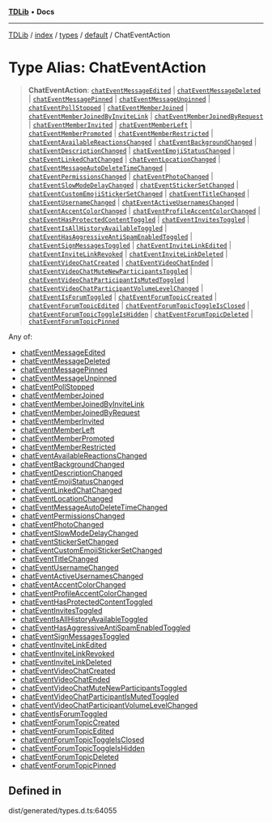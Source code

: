 [**TDLib**](../../../../../../README.md) • **Docs**

***

[TDLib](../../../../../../modules.md) / [index](../../../../../README.md) / [types](../../../README.md) / [default](../README.md) / ChatEventAction

# Type Alias: ChatEventAction

> **ChatEventAction**: [`chatEventMessageEdited`](chatEventMessageEdited.md) \| [`chatEventMessageDeleted`](chatEventMessageDeleted.md) \| [`chatEventMessagePinned`](chatEventMessagePinned.md) \| [`chatEventMessageUnpinned`](chatEventMessageUnpinned.md) \| [`chatEventPollStopped`](chatEventPollStopped.md) \| [`chatEventMemberJoined`](chatEventMemberJoined.md) \| [`chatEventMemberJoinedByInviteLink`](chatEventMemberJoinedByInviteLink.md) \| [`chatEventMemberJoinedByRequest`](chatEventMemberJoinedByRequest.md) \| [`chatEventMemberInvited`](chatEventMemberInvited.md) \| [`chatEventMemberLeft`](chatEventMemberLeft.md) \| [`chatEventMemberPromoted`](chatEventMemberPromoted.md) \| [`chatEventMemberRestricted`](chatEventMemberRestricted.md) \| [`chatEventAvailableReactionsChanged`](chatEventAvailableReactionsChanged.md) \| [`chatEventBackgroundChanged`](chatEventBackgroundChanged.md) \| [`chatEventDescriptionChanged`](chatEventDescriptionChanged.md) \| [`chatEventEmojiStatusChanged`](chatEventEmojiStatusChanged.md) \| [`chatEventLinkedChatChanged`](chatEventLinkedChatChanged.md) \| [`chatEventLocationChanged`](chatEventLocationChanged.md) \| [`chatEventMessageAutoDeleteTimeChanged`](chatEventMessageAutoDeleteTimeChanged.md) \| [`chatEventPermissionsChanged`](chatEventPermissionsChanged.md) \| [`chatEventPhotoChanged`](chatEventPhotoChanged.md) \| [`chatEventSlowModeDelayChanged`](chatEventSlowModeDelayChanged.md) \| [`chatEventStickerSetChanged`](chatEventStickerSetChanged.md) \| [`chatEventCustomEmojiStickerSetChanged`](chatEventCustomEmojiStickerSetChanged.md) \| [`chatEventTitleChanged`](chatEventTitleChanged.md) \| [`chatEventUsernameChanged`](chatEventUsernameChanged.md) \| [`chatEventActiveUsernamesChanged`](chatEventActiveUsernamesChanged.md) \| [`chatEventAccentColorChanged`](chatEventAccentColorChanged.md) \| [`chatEventProfileAccentColorChanged`](chatEventProfileAccentColorChanged.md) \| [`chatEventHasProtectedContentToggled`](chatEventHasProtectedContentToggled.md) \| [`chatEventInvitesToggled`](chatEventInvitesToggled.md) \| [`chatEventIsAllHistoryAvailableToggled`](chatEventIsAllHistoryAvailableToggled.md) \| [`chatEventHasAggressiveAntiSpamEnabledToggled`](chatEventHasAggressiveAntiSpamEnabledToggled.md) \| [`chatEventSignMessagesToggled`](chatEventSignMessagesToggled.md) \| [`chatEventInviteLinkEdited`](chatEventInviteLinkEdited.md) \| [`chatEventInviteLinkRevoked`](chatEventInviteLinkRevoked.md) \| [`chatEventInviteLinkDeleted`](chatEventInviteLinkDeleted.md) \| [`chatEventVideoChatCreated`](chatEventVideoChatCreated.md) \| [`chatEventVideoChatEnded`](chatEventVideoChatEnded.md) \| [`chatEventVideoChatMuteNewParticipantsToggled`](chatEventVideoChatMuteNewParticipantsToggled.md) \| [`chatEventVideoChatParticipantIsMutedToggled`](chatEventVideoChatParticipantIsMutedToggled.md) \| [`chatEventVideoChatParticipantVolumeLevelChanged`](chatEventVideoChatParticipantVolumeLevelChanged.md) \| [`chatEventIsForumToggled`](chatEventIsForumToggled.md) \| [`chatEventForumTopicCreated`](chatEventForumTopicCreated.md) \| [`chatEventForumTopicEdited`](chatEventForumTopicEdited.md) \| [`chatEventForumTopicToggleIsClosed`](chatEventForumTopicToggleIsClosed.md) \| [`chatEventForumTopicToggleIsHidden`](chatEventForumTopicToggleIsHidden.md) \| [`chatEventForumTopicDeleted`](chatEventForumTopicDeleted.md) \| [`chatEventForumTopicPinned`](chatEventForumTopicPinned.md)

Any of:
- [chatEventMessageEdited](chatEventMessageEdited.md)
- [chatEventMessageDeleted](chatEventMessageDeleted.md)
- [chatEventMessagePinned](chatEventMessagePinned.md)
- [chatEventMessageUnpinned](chatEventMessageUnpinned.md)
- [chatEventPollStopped](chatEventPollStopped.md)
- [chatEventMemberJoined](chatEventMemberJoined.md)
- [chatEventMemberJoinedByInviteLink](chatEventMemberJoinedByInviteLink.md)
- [chatEventMemberJoinedByRequest](chatEventMemberJoinedByRequest.md)
- [chatEventMemberInvited](chatEventMemberInvited.md)
- [chatEventMemberLeft](chatEventMemberLeft.md)
- [chatEventMemberPromoted](chatEventMemberPromoted.md)
- [chatEventMemberRestricted](chatEventMemberRestricted.md)
- [chatEventAvailableReactionsChanged](chatEventAvailableReactionsChanged.md)
- [chatEventBackgroundChanged](chatEventBackgroundChanged.md)
- [chatEventDescriptionChanged](chatEventDescriptionChanged.md)
- [chatEventEmojiStatusChanged](chatEventEmojiStatusChanged.md)
- [chatEventLinkedChatChanged](chatEventLinkedChatChanged.md)
- [chatEventLocationChanged](chatEventLocationChanged.md)
- [chatEventMessageAutoDeleteTimeChanged](chatEventMessageAutoDeleteTimeChanged.md)
- [chatEventPermissionsChanged](chatEventPermissionsChanged.md)
- [chatEventPhotoChanged](chatEventPhotoChanged.md)
- [chatEventSlowModeDelayChanged](chatEventSlowModeDelayChanged.md)
- [chatEventStickerSetChanged](chatEventStickerSetChanged.md)
- [chatEventCustomEmojiStickerSetChanged](chatEventCustomEmojiStickerSetChanged.md)
- [chatEventTitleChanged](chatEventTitleChanged.md)
- [chatEventUsernameChanged](chatEventUsernameChanged.md)
- [chatEventActiveUsernamesChanged](chatEventActiveUsernamesChanged.md)
- [chatEventAccentColorChanged](chatEventAccentColorChanged.md)
- [chatEventProfileAccentColorChanged](chatEventProfileAccentColorChanged.md)
- [chatEventHasProtectedContentToggled](chatEventHasProtectedContentToggled.md)
- [chatEventInvitesToggled](chatEventInvitesToggled.md)
- [chatEventIsAllHistoryAvailableToggled](chatEventIsAllHistoryAvailableToggled.md)
- [chatEventHasAggressiveAntiSpamEnabledToggled](chatEventHasAggressiveAntiSpamEnabledToggled.md)
- [chatEventSignMessagesToggled](chatEventSignMessagesToggled.md)
- [chatEventInviteLinkEdited](chatEventInviteLinkEdited.md)
- [chatEventInviteLinkRevoked](chatEventInviteLinkRevoked.md)
- [chatEventInviteLinkDeleted](chatEventInviteLinkDeleted.md)
- [chatEventVideoChatCreated](chatEventVideoChatCreated.md)
- [chatEventVideoChatEnded](chatEventVideoChatEnded.md)
- [chatEventVideoChatMuteNewParticipantsToggled](chatEventVideoChatMuteNewParticipantsToggled.md)
- [chatEventVideoChatParticipantIsMutedToggled](chatEventVideoChatParticipantIsMutedToggled.md)
- [chatEventVideoChatParticipantVolumeLevelChanged](chatEventVideoChatParticipantVolumeLevelChanged.md)
- [chatEventIsForumToggled](chatEventIsForumToggled.md)
- [chatEventForumTopicCreated](chatEventForumTopicCreated.md)
- [chatEventForumTopicEdited](chatEventForumTopicEdited.md)
- [chatEventForumTopicToggleIsClosed](chatEventForumTopicToggleIsClosed.md)
- [chatEventForumTopicToggleIsHidden](chatEventForumTopicToggleIsHidden.md)
- [chatEventForumTopicDeleted](chatEventForumTopicDeleted.md)
- [chatEventForumTopicPinned](chatEventForumTopicPinned.md)

## Defined in

dist/generated/types.d.ts:64055
